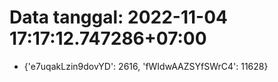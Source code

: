 # Data tanggal: 2022-11-04 17:17:12.747286+07:00

* {'e7uqakLzin9dovYD': 2616, 'fWIdwAAZSYfSWrC4': 11628}
